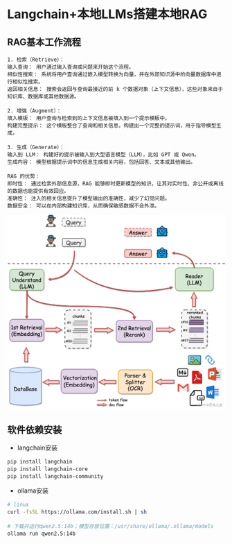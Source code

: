 # Langchain+本地LLMs搭建本地RAG

## RAG基本工作流程

``` 
1. 检索（Retrieve）：
输入查询： 用户通过输入查询或问题来开始这个流程。
相似性搜索： 系统将用户查询通过嵌入模型转换为向量，并在外部知识源中的向量数据库中进行相似性搜索。
返回相关信息： 搜索会返回与查询最接近的前 k 个数据对象（上下文信息），这些对象来自于知识库、数据库或其他数据源。

2. 增强（Augment）：
填入模板： 用户查询与检索到的上下文信息被填入到一个提示模板中。
构建完整提示： 这个模板整合了查询和相关信息，构建出一个完整的提示词，用于指导模型生成。

3. 生成（Generate）：
输入到 LLM： 构建好的提示被输入到大型语言模型（LLM），比如 GPT 或 Qwen。
生成内容： 模型根据提示词中的信息生成相关内容，包括回答、文本或其他输出。

RAG 的优势：
即时性： 通过检索外部信息源，RAG 能够即时更新模型的知识，让其对实时性、非公开或离线的数据也能提供有效回应。
准确性： 注入的相关信息提升了模型输出的准确性，减少了幻觉问题。
数据安全： 可以在内部构建知识库，从而确保敏感数据不会外泄。
```

![rag流程图](./images/rag_flow.png)

## 软件依赖安装

- langchain安装

``` bash
pip install langchain
pip install langchain-core
pip install langchain-community
```

- ollama安装

``` bash
# linux
curl -fsSL https://ollama.com/install.sh | sh

# 下载并运行qwen2.5:14b；模型存放位置：/usr/share/ollama/.ollama/models
ollama run qwen2.5:14b
```







